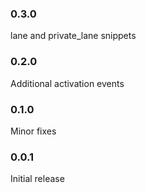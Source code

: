 ### 0.3.0
lane and private_lane snippets

### 0.2.0
Additional activation events

### 0.1.0
Minor fixes

### 0.0.1
Initial release

